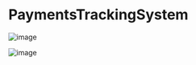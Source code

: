 # PaymentsTrackingSystem
![image](https://user-images.githubusercontent.com/94042423/200117025-0d15ecdd-f88b-4c9e-857b-c1ac17916a53.png)


![image](https://user-images.githubusercontent.com/94042423/200117043-f35edaa3-3774-4d66-8e7d-50f8e64f3267.png)
